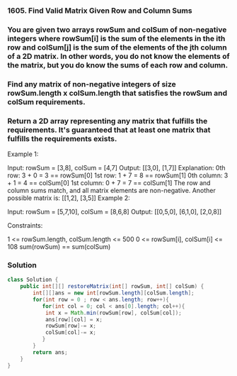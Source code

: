 ### 1605. Find Valid Matrix Given Row and Column Sums

### You are given two arrays rowSum and colSum of non-negative integers where rowSum[i] is the sum of the elements in the ith row and colSum[j] is the sum of the elements of the jth column of a 2D matrix. In other words, you do not know the elements of the matrix, but you do know the sums of each row and column.

### Find any matrix of non-negative integers of size rowSum.length x colSum.length that satisfies the rowSum and colSum requirements.

### Return a 2D array representing any matrix that fulfills the requirements. It's guaranteed that at least one matrix that fulfills the requirements exists.


Example 1:

Input: rowSum = [3,8], colSum = [4,7]
Output: [[3,0],
         [1,7]]
Explanation: 
0th row: 3 + 0 = 3 == rowSum[0]
1st row: 1 + 7 = 8 == rowSum[1]
0th column: 3 + 1 = 4 == colSum[0]
1st column: 0 + 7 = 7 == colSum[1]
The row and column sums match, and all matrix elements are non-negative.
Another possible matrix is: [[1,2],
                             [3,5]]
Example 2:

Input: rowSum = [5,7,10], colSum = [8,6,8]
Output: [[0,5,0],
         [6,1,0],
         [2,0,8]]
 

Constraints:

1 <= rowSum.length, colSum.length <= 500
0 <= rowSum[i], colSum[i] <= 108
sum(rowSum) == sum(colSum)



### Solution 

```java
class Solution {
    public int[][] restoreMatrix(int[] rowSum, int[] colSum) {
        int[][]ans = new int[rowSum.length][colSum.length];
        for(int row = 0 ; row < ans.length; row++){
           for(int col = 0; col < ans[0].length; col++){
            int x = Math.min(rowSum[row], colSum[col]);
            ans[row][col] = x;
            rowSum[row]-= x;
            colSum[col]-= x;
           }
        }
        return ans;
    }
}
```